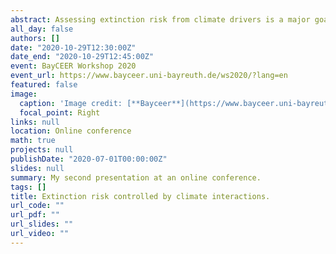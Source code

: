 ```yaml
---
abstract: Assessing extinction risk from climate drivers is a major goal of conservation science. Few studies, however, include a long-term perspective of climate change. Without explicit integration, such long-term temperature trends and their interactions with short-term climate change may be so dominant that they blur or even reverse apparent pattern. Here we evaluate how observed extinctions in the geological past can be predicted from the interaction of long-term temperature trends with short-term climate change. We compare synergistic palaeoclimate interaction (i.e. a short-term change on top of a long-term trend in the same direction) to antagonistic palaeoclimate interaction such as long-term cooling followed by short-term warming. We find that the effect size of palaeoclimate interactions is similar to other key factors such as geographic range, abundance, or clade membership. Insights arising from this previously unknown driver of extinction risk might attenuate recent predictions of climate-change induced biodiversity loss.
all_day: false
authors: []
date: "2020-10-29T12:30:00Z"
date_end: "2020-10-29T12:45:00Z"
event: BayCEER Workshop 2020
event_url: https://www.bayceer.uni-bayreuth.de/ws2020/?lang=en
featured: false
image:
  caption: 'Image credit: [**Bayceer**](https://www.bayceer.uni-bayreuth.de/bayceer/?lang=en)'
  focal_point: Right
links: null
location: Online conference
math: true
projects: null
publishDate: "2020-07-01T00:00:00Z"
slides: null
summary: My second presentation at an online conference.
tags: []
title: Extinction risk controlled by climate interactions.
url_code: ""
url_pdf: ""
url_slides: ""
url_video: ""
---
```



